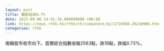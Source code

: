 ```yaml
---
layout: post
title: 韓股低收0.7%
date: 2023-09-06 14:41:34.000000000 +08:00
link: https://news.rthk.hk/rthk/ch/component/k2/1716988-20230906.htm
categories: rthk
---
```


南韓股市收市向下。首爾綜合指數收報2563點，跌18點，跌幅0.73%。
